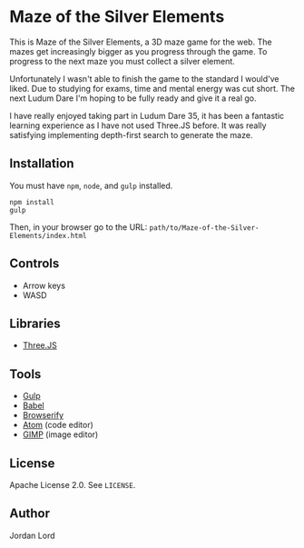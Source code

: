 # Maze of the Silver Elements

This is Maze of the Silver Elements, a 3D maze game for the web. The mazes get increasingly bigger as you progress through the game. To progress to the next maze you must collect a silver element.

Unfortunately I wasn't able to finish the game to the standard I would've liked. Due to studying for exams, time and mental energy was cut short. The next Ludum Dare I'm hoping to be fully ready and give it a real go.

I have really enjoyed taking part in Ludum Dare 35, it has been a fantastic learning experience as I have not used Three.JS before. It was really satisfying implementing depth-first search to generate the maze. 

## Installation

You must have `npm`, `node`, and `gulp` installed.

```
npm install
gulp
```

Then, in your browser go to the URL: `path/to/Maze-of-the-Silver-Elements/index.html`

## Controls

- Arrow keys
- WASD

## Libraries

- [Three.JS](http://threejs.org/)

## Tools

- [Gulp](http://gulpjs.com/)
- [Babel](https://babeljs.io/)
- [Browserify](http://browserify.org/)
- [Atom](https://atom.io/) (code editor)
- [GIMP](https://www.gimp.org/) (image editor)

## License

Apache License 2.0. See `LICENSE`.

## Author

Jordan Lord
